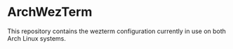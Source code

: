 # ArchWezTerm
This repository contains the wezterm configuration currently in use on both Arch Linux systems.
